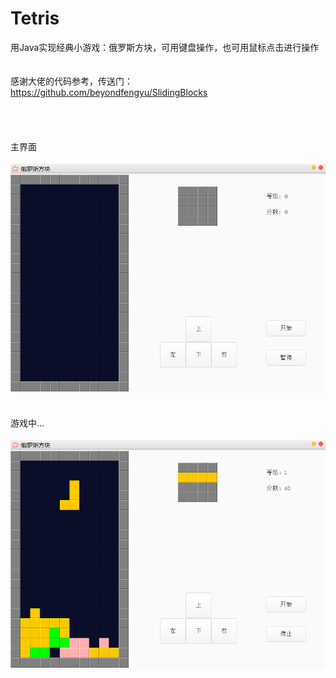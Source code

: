 # Tetris
用Java实现经典小游戏：俄罗斯方块，可用键盘操作，也可用鼠标点击进行操作<br><br><br>
感谢大佬的代码参考，传送门：https://github.com/beyondfengyu/SlidingBlocks  <br><br><br><br><br>
主界面<br><br>
![主界面](https://github.com/nrszc/Tetris/blob/master/picture/%E4%B8%BB%E7%95%8C%E9%9D%A2.png)<br><br><br>
游戏中...<br><br>
![游戏中](https://github.com/nrszc/Tetris/blob/master/picture/%E6%B8%B8%E6%88%8F%E4%B8%AD.png)


